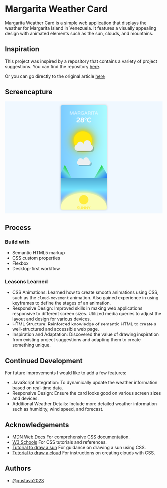 # Margarita Weather Card

Margarita Weather Card is a simple web application that displays the weather for Margarita Island in Venezuela. It features a visually appealing design with animated elements such as the sun, clouds, and mountains.

## Inspiration

This project was inspired by a repository that contains a variety of project suggestions. You can find the repository [here](https://github.com/Xtremilicious/projectlearn-project-based-learning).

Or you can go directly to the original article [here](https://dev.to/kokaneka/dynamic-weather-app-using-just-css-cp2)

## Screencapture

![Weather card screencapture](./images/sreencapture-weather-card.png)

## Process

### Build with

- Semantic HTML5 markup
- CSS custom properties
- Flexbox
- Desktop-first workflow

### Leasons Learned

- CSS Animations: Learned how to create smooth animations using CSS, such as the `cloud-movement` animation. Also gained experience in using keyframes to define the stages of an animation.
- Responsive Design: Improved skills in making web applications responsive to different screen sizes. Utilized media queries to adjust the layout and design for various devices.
- HTML Structure: Reinforced knowledge of semantic HTML to create a well-structured and accessible web page.
- Inspiration and Adaptation: Discovered the value of drawing inspiration from existing project suggestions and adapting them to create something unique.

## Continued Development

For future improvements I would like to add a few features:

- JavaScript Integration: To dynamically update the weather information based on real-time data.
- Responsive Design: Ensure the card looks good on various screen sizes and devices.
- Additional Weather Details: Include more detailed weather information such as humidity, wind speed, and forecast.

## Acknowledgements

- [MDN Web Docs](https://developer.mozilla.org/en-US/docs/Web/CSS) For comprehensive CSS documentation.
- [W3 Schools](https://www.w3schools.com/css/) For CSS tutorials and references.
- [Tutorial to draw a sun](https://www.youtube.com/watch?v=lM2ristJ1JM&t=182s) For guidance on drawing a sun using CSS.
- [Tutorial to draw a cloud](https://lauryndbrown.github.io/2017/06/08/creating-clouds-in-css.html) For instructions on creating clouds with CSS.

## Authors

- [@gustavo2023](https://github.com/gustavo2023)
